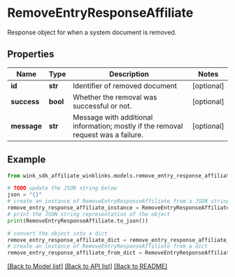 # RemoveEntryResponseAffiliate

Response object for when a system document is removed.

## Properties

Name | Type | Description | Notes
------------ | ------------- | ------------- | -------------
**id** | **str** | Identifier of removed document | [optional] 
**success** | **bool** | Whether the removal was successful or not. | [optional] 
**message** | **str** | Message with additional information; mostly if the removal request was a failure. | [optional] 

## Example

```python
from wink_sdk_affiliate_winklinks.models.remove_entry_response_affiliate import RemoveEntryResponseAffiliate

# TODO update the JSON string below
json = "{}"
# create an instance of RemoveEntryResponseAffiliate from a JSON string
remove_entry_response_affiliate_instance = RemoveEntryResponseAffiliate.from_json(json)
# print the JSON string representation of the object
print(RemoveEntryResponseAffiliate.to_json())

# convert the object into a dict
remove_entry_response_affiliate_dict = remove_entry_response_affiliate_instance.to_dict()
# create an instance of RemoveEntryResponseAffiliate from a dict
remove_entry_response_affiliate_from_dict = RemoveEntryResponseAffiliate.from_dict(remove_entry_response_affiliate_dict)
```
[[Back to Model list]](../README.md#documentation-for-models) [[Back to API list]](../README.md#documentation-for-api-endpoints) [[Back to README]](../README.md)


